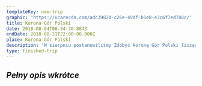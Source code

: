```yaml
---
templateKey: new-trip
graphic: 'https://ucarecdn.com/adc39820-c26e-49df-b1e8-e3c6f7ed788c/'
title: Korona Gór Polski
date: 2018-08-04T08:34:30.884Z
endDate: 2018-08-21T22:00:00.000Z
place: Korona Gór Polski
description: 'W sierpniu postanowiliśmy Zdobyć Koronę Gór Polski liczącą 28 szczytów. '
type: finished-trip
---
```

## _**Pełny opis wkrótce**_
